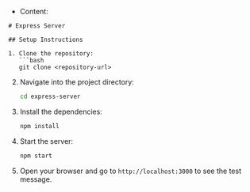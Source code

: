 - Content:
```
# Express Server

## Setup Instructions

1. Clone the repository:
   ```bash
   git clone <repository-url>
   ```

2. Navigate into the project directory:
   ```bash
   cd express-server
   ```

3. Install the dependencies:
   ```bash
   npm install
   ```

4. Start the server:
   ```bash
   npm start
   ```

5. Open your browser and go to `http://localhost:3000` to see the test message.
```